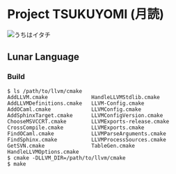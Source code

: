 # Project TSUKUYOMI (月読)

![うちはイタチ](https://dl.dropboxusercontent.com/u/74342673/itachi.jpg "うちはイタチ")

## Lunar Language

### Build

    $ ls /path/to/llvm/cmake
    AddLLVM.cmake              HandleLLVMStdlib.cmake
    AddLLVMDefinitions.cmake   LLVM-Config.cmake
    AddOCaml.cmake             LLVMConfig.cmake
    AddSphinxTarget.cmake      LLVMConfigVersion.cmake
    ChooseMSVCCRT.cmake        LLVMExports-release.cmake
    CrossCompile.cmake         LLVMExports.cmake
    FindOCaml.cmake            LLVMParseArguments.cmake
    FindSphinx.cmake           LLVMProcessSources.cmake
    GetSVN.cmake               TableGen.cmake
    HandleLLVMOptions.cmake
    $ cmake -DLLVM_DIR=/path/to/llvm/cmake
    $ make
